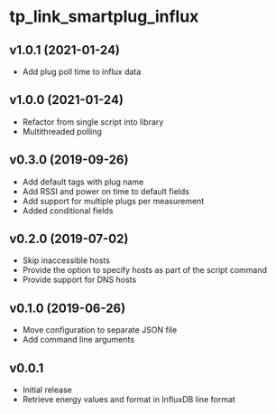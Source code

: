 # tp_link_smartplug_influx

## v1.0.1 (2021-01-24)

- Add plug poll time to influx data

## v1.0.0 (2021-01-24)

- Refactor from single script into library
- Multithreaded polling

## v0.3.0 (2019-09-26)

- Add default tags with plug name
- Add RSSI and power on time to default fields
- Add support for multiple plugs per measurement
- Added conditional fields

## v0.2.0 (2019-07-02)

- Skip inaccessible hosts
- Provide the option to specify hosts as part of the script command
- Provide support for DNS hosts

## v0.1.0 (2019-06-26)

- Move configuration to separate JSON file
- Add command line arguments

## v0.0.1

- Initial release
- Retrieve energy values and format in InfluxDB line format
